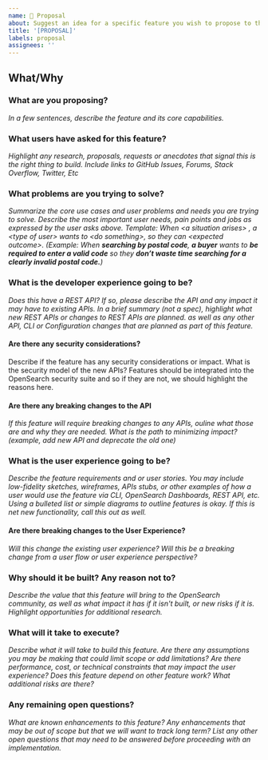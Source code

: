 ```yaml
---
name: 💭 Proposal
about: Suggest an idea for a specific feature you wish to propose to the community for comment
title: '[PROPOSAL]'
labels: proposal
assignees: ''
---
```

## What/Why
### What are you proposing?
_In a few sentences, describe the feature and its core capabilities._

### What users have asked for this feature?
_Highlight any research, proposals, requests or anecdotes that signal this is the right thing to build. Include links to GitHub Issues, Forums, Stack Overflow, Twitter, Etc_

### What problems are you trying to solve?
_Summarize the core use cases and user problems and needs you are trying to solve. Describe the most important user needs, pain points and jobs as expressed by the user asks above. Template: When \<a situation arises> , a \<type of user> wants to \<do something>, so they can \<expected outcome>. (Example: When **searching by postal code**, **a buyer** wants to **be required to enter a valid code** so they **don’t waste time searching for a clearly invalid postal code.**)_

### What is the developer experience going to be?
_Does this have a REST API? If so, please describe the API and any impact it may have to existing APIs. In a brief summary (not a spec), highlight what new REST APIs or changes to REST APIs are planned. as well as any other API, CLI or Configuration changes that are planned as part of this feature._

#### Are there any security considerations? 
Describe if the feature has any security considerations or impact. What is the security model of the new APIs? Features should be integrated into the OpenSearch security suite and so if they are not, we should highlight the reasons here.

#### Are there any breaking changes to the API
_If this feature will require breaking changes to any APIs, ouline what those are and why they are needed. What is the path to minimizing impact? (example, add new API and deprecate the old one)_

### What is the user experience going to be?
_Describe the feature requirements and or user stories. You may include low-fidelity sketches, wireframes, APIs stubs, or other examples of how a user would use the feature via CLI, OpenSearch Dashboards, REST API, etc. Using a bulleted list or simple diagrams to outline features is okay. If this is net new functionality, call this out as well._

#### Are there breaking changes to the User Experience?
_Will this change the existing user experience? Will this be a breaking change from a user flow or user experience perspective?_

### Why should it be built? Any reason not to?
_Describe the value that this feature will bring to the OpenSearch community, as well as what impact it has if it isn't built, or new risks if it is. Highlight opportunities for additional research._

### What will it take to execute?
_Describe what it will take to build this feature. Are there any assumptions you may be making that could limit scope or add limitations? Are there performance, cost, or technical constraints that may impact the user experience? Does this feature depend on other feature work? What additional risks are there?_

### Any remaining open questions?
_What are known enhancements to this feature? Any enhancements that may be out of scope but that we will want to track long term? List any other open questions that may need to be answered before proceeding with an implementation._
